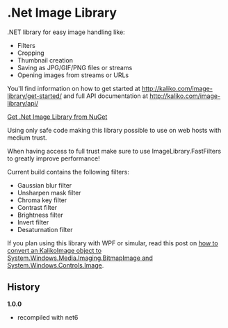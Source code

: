 # .Net Image Library

.NET library for easy image handling like:
  * Filters
  * Cropping
  * Thumbnail creation
  * Saving as JPG/GIF/PNG files or streams
  * Opening images from streams or URLs

You'll find information on how to get started at http://kaliko.com/image-library/get-started/ and full API documentation at http://kaliko.com/image-library/api/

<a href="https://www.nuget.org/packages/ImageLibrary/">Get .Net Image Library from NuGet</a>

Using only safe code making this library possible to use on web hosts with medium trust.

When having access to full trust make sure to use ImageLibrary.FastFilters to greatly improve performance!

Current build contains the following filters:
  * Gaussian blur filter
  * Unsharpen mask filter
  * Chroma key filter
  * Contrast filter
  * Brightness filter
  * Invert filter
  * Desaturnation filter

If you plan using this library with WPF or simular, read this post on <a href="http://labs.kaliko.com/2011/03/convert-to-bitmapimage.html">how to convert an KalikoImage object to System.Windows.Media.Imaging.BitmapImage and System.Windows.Controls.Image</a>.

## History


**1.0.0**
  * recompiled with net6

